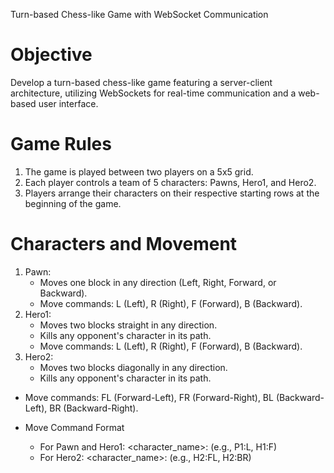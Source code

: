 Turn-based Chess-like Game with WebSocket Communication
# Objective
Develop a turn-based chess-like game featuring a server-client architecture, utilizing WebSockets for real-time communication and a web-based user interface.

# Game Rules
1. The game is played between two players on a 5x5 grid.
2. Each player controls a team of 5 characters: Pawns, Hero1, and Hero2.
3. Players arrange their characters on their respective starting rows at the beginning of the game.
# Characters and Movement
1. Pawn:
   - Moves one block in any direction (Left, Right, Forward, or Backward).
   - Move commands: L (Left), R (Right), F (Forward), B (Backward).
2. Hero1:
   - Moves two blocks straight in any direction.
   - Kills any opponent's character in its path.
   - Move commands: L (Left), R (Right), F (Forward), B (Backward).
3. Hero2:
   - Moves two blocks diagonally in any direction.
   - Kills any opponent's character in its path.
- Move commands: FL (Forward-Left), FR (Forward-Right), BL (Backward-Left), BR (Backward-Right).

- Move Command Format
    - For Pawn and Hero1: <character_name>:<move> (e.g., P1:L, H1:F)
    - For Hero2: <character_name>:<move> (e.g., H2:FL, H2:BR)
